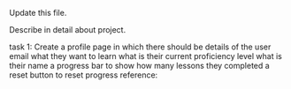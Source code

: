 Update this file.

Describe in detail about project.

task 1: Create a profile page in which there should be details of the user 
email
what they want to learn
what is their current proficiency level
what is their name
a progress bar to show how many lessons they completed
a reset button to reset progress
reference:
